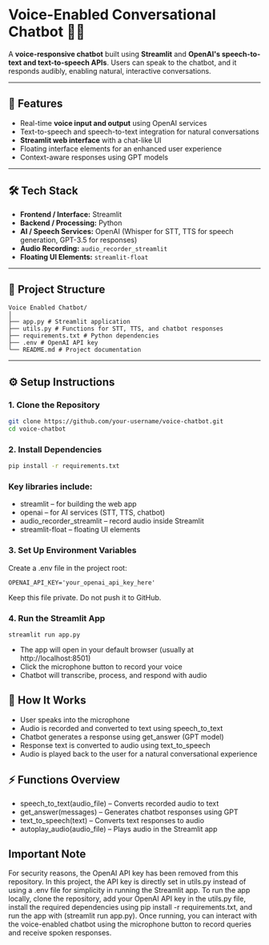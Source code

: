 # Voice-Enabled Conversational Chatbot 🤖🎤

A **voice-responsive chatbot** built using **Streamlit** and **OpenAI's speech-to-text and text-to-speech APIs**. Users can speak to the chatbot, and it responds audibly, enabling natural, interactive conversations.

---

## 🚀 Features

- Real-time **voice input and output** using OpenAI services  
- Text-to-speech and speech-to-text integration for natural conversations  
- **Streamlit web interface** with a chat-like UI  
- Floating interface elements for an enhanced user experience  
- Context-aware responses using GPT models  

---

## 🛠️ Tech Stack

- **Frontend / Interface:** Streamlit  
- **Backend / Processing:** Python  
- **AI / Speech Services:** OpenAI (Whisper for STT, TTS for speech generation, GPT-3.5 for responses)  
- **Audio Recording:** `audio_recorder_streamlit`  
- **Floating UI Elements:** `streamlit-float`  

---

## 📁 Project Structure

```
Voice Enabled Chatbot/
│
├── app.py # Streamlit application
├── utils.py # Functions for STT, TTS, and chatbot responses
├── requirements.txt # Python dependencies
├── .env # OpenAI API key
└── README.md # Project documentation
```

---

## ⚙️ Setup Instructions

### 1. Clone the Repository

```bash
git clone https://github.com/your-username/voice-chatbot.git
cd voice-chatbot
```
### 2. Install Dependencies

```bash
pip install -r requirements.txt
```
### Key libraries include:
- streamlit – for building the web app
- openai – for AI services (STT, TTS, chatbot)
- audio_recorder_streamlit – record audio inside Streamlit
- streamlit-float – floating UI elements

### 3. Set Up Environment Variables

Create a .env file in the project root:
```
OPENAI_API_KEY='your_openai_api_key_here'
```
Keep this file private. Do not push it to GitHub.

### 4. Run the Streamlit App
```
streamlit run app.py
```
- The app will open in your default browser (usually at http://localhost:8501)
- Click the microphone button to record your voice
- Chatbot will transcribe, process, and respond with audio

## 🧩 How It Works

- User speaks into the microphone
- Audio is recorded and converted to text using speech_to_text
- Chatbot generates a response using get_answer (GPT model)
- Response text is converted to audio using text_to_speech
- Audio is played back to the user for a natural conversational experience


## ⚡ Functions Overview

- speech_to_text(audio_file) – Converts recorded audio to text
- get_answer(messages) – Generates chatbot responses using GPT
- text_to_speech(text) – Converts text responses to audio
- autoplay_audio(audio_file) – Plays audio in the Streamlit app

## Important Note

For security reasons, the OpenAI API key has been removed from this repository. In this project, the API key is directly set in utils.py instead of using a .env file for simplicity in running the Streamlit app. To run the app locally, clone the repository, add your OpenAI API key in the utils.py file, install the required dependencies using pip install -r requirements.txt, and run the app with (streamlit run app.py). Once running, you can interact with the voice-enabled chatbot using the microphone button to record queries and receive spoken responses.
